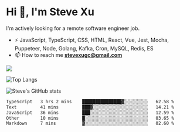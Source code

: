 # Hi 👋, I'm Steve Xu

I'm actively looking for a remote software engineer job.

- ⚡ JavaScript, TypeScript, CSS, HTML, React, Vue, Jest, Mocha,
Puppeteer, Node, Golang, Kafka, Cron, MySQL, Redis, ES
- 📫 How to reach me **stevexugc@gmail.com**

![](https://komarev.com/ghpvc/?username=nusr&color=green)

![Top Langs](https://github-readme-stats.vercel.app/api/top-langs/?username=nusr&langs_count=8&layout=compact)

![Steve's GitHub stats](https://github-readme-stats.vercel.app/api?username=nusr&show_icons=true)

<!--START_SECTION:waka-->

```txt
TypeScript   3 hrs 2 mins    ███████████████▓░░░░░░░░░   62.58 %
Text         41 mins         ███▓░░░░░░░░░░░░░░░░░░░░░   14.21 %
JavaScript   36 mins         ███░░░░░░░░░░░░░░░░░░░░░░   12.59 %
Other        10 mins         █░░░░░░░░░░░░░░░░░░░░░░░░   03.65 %
Markdown     7 mins          ▓░░░░░░░░░░░░░░░░░░░░░░░░   02.60 %
```

<!--END_SECTION:waka-->
